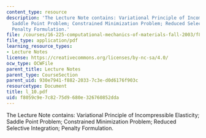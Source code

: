 ```yaml
---
content_type: resource
description: 'The Lecture Note contains: Variational Principle of Incompressible Elasticity;
  Saddle Point Problem; Constrained Minimization Problem; Reduced Selective Integration;
  Penalty Formulation.'
file: /courses/16-225-computational-mechanics-of-materials-fall-2003/f8059c9e7c8275d9680e326760852dda_l_10.pdf
file_type: application/pdf
learning_resource_types:
- Lecture Notes
license: https://creativecommons.org/licenses/by-nc-sa/4.0/
ocw_type: OCWFile
parent_title: Lecture Notes
parent_type: CourseSection
parent_uid: 930e7941-f882-2033-7c3e-d0d6176f903c
resourcetype: Document
title: l_10.pdf
uid: f8059c9e-7c82-75d9-680e-326760852dda
---
```

The Lecture Note contains: Variational Principle of Incompressible Elasticity; Saddle Point Problem; Constrained Minimization Problem; Reduced Selective Integration; Penalty Formulation.